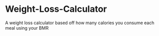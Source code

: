 # Weight-Loss-Calculator
A weight loss calculator based off how many calories you consume each meal using your BMR
